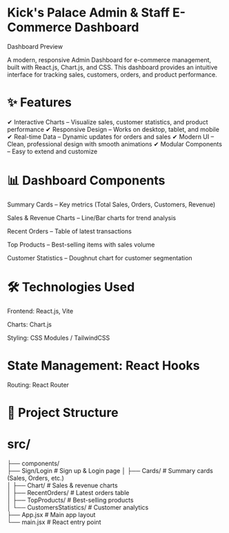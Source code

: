 # Kick's Palace Admin & Staff E-Commerce Dashboard
Dashboard Preview

A modern, responsive Admin Dashboard for e-commerce management, built with React.js, Chart.js, and CSS. This dashboard provides an intuitive interface for tracking sales, customers, orders, and product performance.

# ✨ Features
✔ Interactive Charts – Visualize sales, customer statistics, and product performance
✔ Responsive Design – Works on desktop, tablet, and mobile
✔ Real-time Data – Dynamic updates for orders and sales
✔ Modern UI – Clean, professional design with smooth animations
✔ Modular Components – Easy to extend and customize

# 📊 Dashboard Components
 Summary Cards – Key metrics (Total Sales, Orders, Customers, Revenue)

 Sales & Revenue Charts – Line/Bar charts for trend analysis

 Recent Orders – Table of latest transactions

 Top Products – Best-selling items with sales volume

 Customer Statistics – Doughnut chart for customer segmentation

# 🛠 Technologies Used
 Frontend: React.js, Vite

 Charts: Chart.js

 Styling: CSS Modules / TailwindCSS 

# State Management: React Hooks

 Routing: React Router 

# 📂 Project Structure

# src/  
├── components/  
    ├── Sign/Login        # Sign up & Login page
│   ├── Cards/           # Summary cards (Sales, Orders, etc.)  
│   ├── Chart/           # Sales & revenue charts  
│   ├── RecentOrders/    # Latest orders table  
│   ├── TopProducts/     # Best-selling products  
│   └── CustomersStatistics/ # Customer analytics  
├── App.jsx             # Main app layout  
└── main.jsx           # React entry point  
